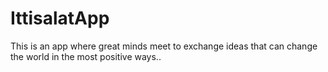 # IttisalatApp
This is an app where great minds meet to exchange ideas that can change the world in the most positive ways..
